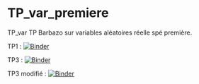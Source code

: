 # TP_var_premiere
TP_var
TP Barbazo sur variables aléatoires réelle spé première.

TP1 :
[![Binder](https://mybinder.org/badge_logo.svg)](https://mybinder.org/v2/gh/jbribet/TP_var_premiere/master?filepath=TP1p316.ipynb)

TP3 :
[![Binder](https://mybinder.org/badge_logo.svg)](https://mybinder.org/v2/gh/jbribet/TP_var_premiere/master?filepath=TP3p317.ipynb)

TP3 modifié :
[![Binder](https://mybinder.org/badge_logo.svg)](https://mybinder.org/v2/gh/jbribet/TP_var_premiere/master?filepath=TP3p317_modif.ipynb)

